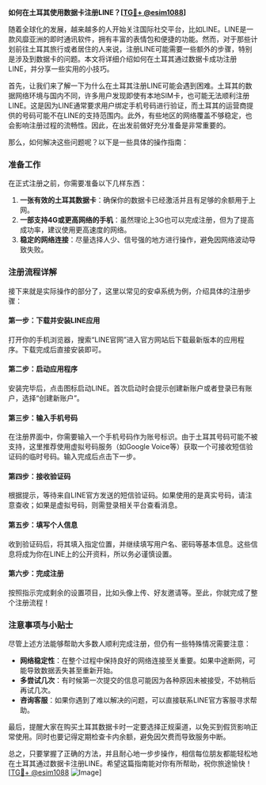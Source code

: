**如何在土耳其使用数据卡注册LINE？[[TG💪+ @esim1088](https://t.me/s/esim1088)]**

随着全球化的发展，越来越多的人开始关注国际社交平台，比如LINE。LINE是一款风靡亚洲的即时通讯软件，拥有丰富的表情包和便捷的功能。然而，对于那些计划前往土耳其旅行或者居住的人来说，注册LINE可能需要一些额外的步骤，特别是涉及到数据卡的问题。本文将详细介绍如何在土耳其通过数据卡成功注册LINE，并分享一些实用的小技巧。

首先，让我们来了解一下为什么在土耳其注册LINE可能会遇到困难。土耳其的数据网络环境与国内不同，许多用户发现即使有本地SIM卡，也可能无法顺利注册LINE。这是因为LINE通常要求用户绑定手机号码进行验证，而土耳其的运营商提供的号码可能不在LINE的支持范围内。此外，有些地区的网络覆盖不够稳定，也会影响注册过程的流畅性。因此，在出发前做好充分准备是非常重要的。

那么，如何解决这些问题呢？以下是一些具体的操作指南：

### 准备工作

在正式注册之前，你需要准备以下几样东西：
1. **一张有效的土耳其数据卡**：确保你的数据卡已经激活并且有足够的余额用于上网。
2. **一部支持4G或更高网络的手机**：虽然理论上3G也可以完成注册，但为了提高成功率，建议使用更高速度的网络。
3. **稳定的网络连接**：尽量选择人少、信号强的地方进行操作，避免因网络波动导致失败。

### 注册流程详解

接下来就是实际操作的部分了，这里以常见的安卓系统为例，介绍具体的注册步骤：

#### 第一步：下载并安装LINE应用
打开你的手机浏览器，搜索“LINE官网”进入官方网站后下载最新版本的应用程序。下载完成后直接安装即可。

#### 第二步：启动应用程序
安装完毕后，点击图标启动LINE。首次启动时会提示创建新账户或者登录已有账户，选择“创建新账户”。

#### 第三步：输入手机号码
在注册界面中，你需要输入一个手机号码作为账号标识。由于土耳其号码可能不被支持，这里推荐使用虚拟号码服务（如Google Voice等）获取一个可接收短信验证码的临时号码。输入完成后点击下一步。

#### 第四步：接收验证码
根据提示，等待来自LINE官方发送的短信验证码。如果使用的是真实号码，请注意查收；如果是虚拟号码，则需登录相关平台查看消息。

#### 第五步：填写个人信息
收到验证码后，将其填入指定位置，并继续填写用户名、密码等基本信息。这些信息将成为你在LINE上的公开资料，所以务必谨慎设置。

#### 第六步：完成注册
按照指示完成剩余的设置项目，比如头像上传、好友邀请等。至此，你就完成了整个注册流程！

### 注意事项与小贴士

尽管上述方法能够帮助大多数人顺利完成注册，但仍有一些特殊情况需要注意：

- **网络稳定性**：在整个过程中保持良好的网络连接至关重要。如果中途断网，可能导致数据丢失甚至重新开始。
- **多尝试几次**：有时候第一次提交的信息可能因为各种原因未被接受，不妨稍后再试几次。
- **咨询客服**：如果你遇到了难以解决的问题，可以直接联系LINE官方客服寻求帮助。

最后，提醒大家在购买土耳其数据卡时一定要选择正规渠道，以免买到假货影响正常使用。同时也要记得定期检查卡内余额，避免因欠费而导致服务中断。

总之，只要掌握了正确的方法，并且耐心地一步步操作，相信每位朋友都能轻松地在土耳其通过数据卡注册LINE。希望这篇指南能对你有所帮助，祝你旅途愉快！[[TG💪+ @esim1088](https://t.me/s/esim1088) ![Image](https://i.postimg.cc/4NQfJmqS/Snipaste-2025-05-13-00-14-12.png)]
